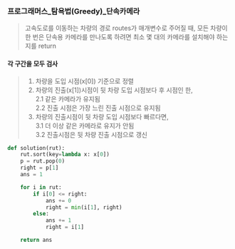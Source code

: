 ### 프로그래머스_탐욕법(Greedy)_단속카메라
> 고속도로를 이동하는 차량의 경로 routes가 매개변수로 주어질 때, 모든 차량이 한 번은 단속용 카메라를 만나도록 하려면 최소 몇 대의 카메라를 설치해야 하는지를 return
#### 각 구간을 모두 검사
> 1. 차량을 도입 시점(x[0]) 기준으로 정렬
> 2. 차량의 진출(x[1])시점이 뒷 차량 도입 시점보다 후 시점인 한,<br>
>   2.1 같은 카메라가 유지됨<br>
>   2.2 진출 시점은 가장 느린 진출 시점으로 유지됨<br>
> 3. 차량의 진출시점이 뒷 차량 도입 시점보다 빠르다면,<br>
>   3.1 더 이상 같은 카메라로 유지가 안됨<br>
>   3.2 진출시점은 뒷 차량 진출 시점으로 갱신

  
```python
def solution(rut):
    rut.sort(key=lambda x: x[0])
    p = rut.pop(0)
    right = p[1]
    ans = 1

    for i in rut:
        if i[0] <= right:
            ans += 0
            right = min(i[1], right)
        else:
            ans += 1
            right = i[1]

    return ans
```


